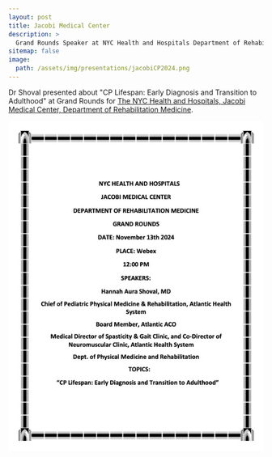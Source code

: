 ```yaml
---
layout: post
title: Jacobi Medical Center
description: >
  Grand Rounds Speaker at NYC Health and Hospitals Department of Rehabilitation Medicine
sitemap: false
image:
  path: /assets/img/presentations/jacobiCP2024.png
---
```


Dr Shoval presented about "CP Lifespan: Early Diagnosis and Transition to Adulthood" at Grand Rounds for [The NYC Health and Hospitals, Jacobi Medical Center, Department of Rehabilitation Medicine](https://www.nychealthandhospitals.org/metropolitan/services/physical-medicine-and-rehabilitation/).

[![Flyer](/assets/img/presentations/jacobiFlyer2024.jpg)](/assets/img/presentations/jacobiFlyer2024.pdf)
